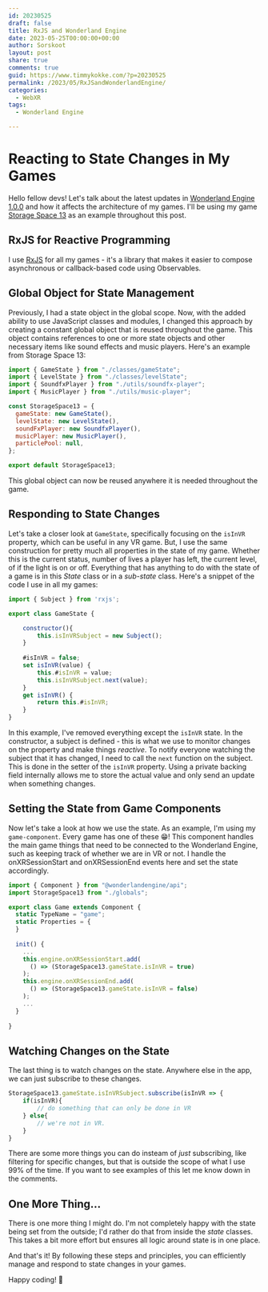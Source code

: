 ```yaml
---
id: 20230525
draft: false
title: RxJS and Wonderland Engine
date: 2023-05-25T00:00:00+00:00
author: Sorskoot
layout: post
share: true
comments: true
guid: https://www.timmykokke.com/?p=20230525
permalink: /2023/05/RxJSandWonderlandEngine/
categories:
  - WebXR  
tags:
  - Wonderland Engine

---
```

# Reacting to State Changes in My Games

Hello fellow devs! Let's talk about the latest updates in [Wonderland Engine 1.0.0](https://wonderlandengine.com/) and how it affects the architecture of my games. I'll be using my game [Storage Space 13](https://heyvr.io/game/storage-space-13) as an example throughout this post.

## RxJS for Reactive Programming

I use [RxJS](https://rxjs.dev/) for all my games - it's a library that makes it easier to compose asynchronous or callback-based code using Observables. 

## Global Object for State Management

Previously, I had a state object in the global scope. Now, with the added ability to use JavaScript classes and modules, I changed this approach by creating a constant global object that is reused throughout the game. This object contains references to one or more state objects and other necessary items like sound effects and music players. Here's an example from Storage Space 13:

```javascript
import { GameState } from "./classes/gameState";
import { LevelState } from "./classes/levelState";
import { SoundfxPlayer } from "./utils/soundfx-player";
import { MusicPlayer } from "./utils/music-player";

const StorageSpace13 = {
  gameState: new GameState(),
  levelState: new LevelState(),
  soundFxPlayer: new SoundfxPlayer(),
  musicPlayer: new MusicPlayer(),
  particlePool: null,
};

export default StorageSpace13;
```

This global object can now be reused anywhere it is needed throughout the game.

## Responding to State Changes

Let's take a closer look at `GameState`, specifically focusing on the `isInVR` property, which can be useful in any VR game. But, I use the same construction for pretty much all properties in the state of my game. Whether this is the current status, number of lives a player has left, the current level, of if the light is on or off. Everything that has anything to do with the state of a game is in this *State* class or in a *sub-state* class. Here's a snippet of the code I use in all my games:

```javascript
import { Subject } from 'rxjs';

export class GameState {

    constructor(){
        this.isInVRSubject = new Subject();
    }
	
    #isInVR = false;
    set isInVR(value) {
        this.#isInVR = value;
        this.isInVRSubject.next(value);
    }
    get isInVR() {
        return this.#isInVR;
    }
}
```

In this example, I've removed everything except the `isInVR` state. In the constructor, a subject is defined - this is what we use to monitor changes on the property and make things *reactive*. To notify everyone watching the subject that it has changed, I need to call the `next` function on the subject. This is done in the setter of the `isInVR` property. Using a private backing field internally allows me to store the actual value and only send an update when something changes.

## Setting the State from Game Components

Now let's take a look at how we use the state. As an example, I'm using my `game-component`. Every game has one of these 😁! This component handles the main game things that need to be connected to the Wonderland Engine, such as keeping track of whether we are in VR or not. I handle the onXRSessionStart and onXRSessionEnd events here and set the state accordingly.

```javascript
import { Component } from "@wonderlandengine/api";
import StorageSpace13 from "./globals";

export class Game extends Component {
  static TypeName = "game";
  static Properties = {
  }
  
  init() {
    ...
    this.engine.onXRSessionStart.add(
      () => (StorageSpace13.gameState.isInVR = true)
    );
    this.engine.onXRSessionEnd.add(
      () => (StorageSpace13.gameState.isInVR = false)
    );
    ...
  }
  
}
```

## Watching Changes on the State

The last thing is to watch changes on the state. Anywhere else in the app, we can just subscribe to these changes.

```javascript
StorageSpace13.gameState.isInVRSubject.subscribe(isInVR => {
	if(isInVR){
		// do something that can only be done in VR
	} else{
		// we're not in VR.
	}
}
```
There are some more things you can do insteam of *just* subscribing, like filtering for specific changes, but that is outside the scope of what I use 99% of the time. If you want to see examples of this let me know down in the comments.


## One More Thing...

There is one more thing I might do. I'm not completely happy with the state being set from the outside; I'd rather do that from inside the *state* classes. This takes a bit more effort but ensures all logic around state is in one place.

And that's it! By following these steps and principles, you can efficiently manage and respond to state changes in your games. 

Happy coding! 🚀